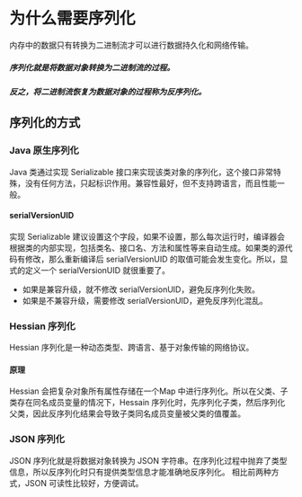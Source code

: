 # 为什么需要序列化
内存中的数据只有转换为二进制流才可以进行数据持久化和网络传输。
##### 序列化就是将数据对象转换为二进制流的过程。
##### 反之，将二进制流恢复为数据对象的过程称为反序列化。

## 序列化的方式
### Java 原生序列化
Java 类通过实现 Serializable 接口来实现该类对象的序列化，这个接口非常特殊，没有任何方法，只起标识作用。兼容性最好，但不支持跨语言，而且性能一般。
#### serialVersionUID
实现 Serializable 建议设置这个字段，如果不设置，那么每次运行时，编译器会根据类的内部实现，包括类名、接口名、方法和属性等来自动生成。如果类的源代码有修改，那么重新编译后 serialVersionUID 的取值可能会发生变化。所以，显式的定义一个 serialVersionUID 就很重要了。
- 如果是兼容升级，就不修改 serialVersionUID，避免反序列化失败。
- 如果是不兼容升级，需要修改 serialVersionUID，避免反序列化混乱。

### Hessian 序列化
Hessian 序列化是一种动态类型、跨语言、基于对象传输的网络协议。
#### 原理
Hessian 会把复杂对象所有属性存储在一个Map 中进行序列化。所以在父类、子类存在同名成员变量的情况下，Hessain 序列化时，先序列化子类，然后序列化父类，因此反序列化结果会导致子类同名成员变量被父类的值覆盖。

### JSON 序列化
JSON 序列化就是将数据对象转换为 JSON 字符串。在序列化过程中抛弃了类型信息，所以反序列化时只有提供类型信息才能准确地反序列化。
相比前两种方式，JSON 可读性比较好，方便调试。